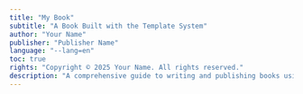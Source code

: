 ```yaml
---
title: "My Book"
subtitle: "A Book Built with the Template System"
author: "Your Name"
publisher: "Publisher Name"
language: "--lang=en"
toc: true
rights: "Copyright © 2025 Your Name. All rights reserved."
description: "A comprehensive guide to writing and publishing books using Markdown and the Book Template system."
---
```


